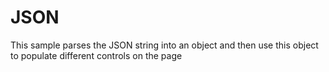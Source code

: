 # JSON
This sample parses the JSON string into an object and then use this object to populate different controls on the page
